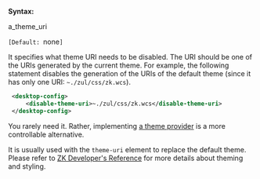 **Syntax:**

<disable-theme-uri>a_theme_uri</disable-theme-uri>

`[Default: `none`]`

It specifies what theme URI needs to be disabled. The URI should be one
of the URIs generated by the current theme. For example, the following
statement disables the generation of the URIs of the default theme
(since it has only one URI: `~./zul/css/zk.wcs`).

``` xml
 <desktop-config>
     <disable-theme-uri>~./zul/css/zk.wcs</disable-theme-uri>
 </desktop-config>
```

You rarely need it. Rather, implementing [a theme
provider](ZK_Developer's_Reference/Theming_and_Styling/Theme_Providers)
is a more controllable alternative.

It is usually used with the `theme-uri` element to replace the default
theme. Please refer to [ZK Developer's
Reference](ZK_Developer's_Reference/Theming_and_Styling/Theme_Customization)
for more details about theming and styling.


